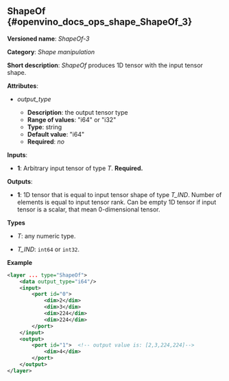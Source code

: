 ## ShapeOf <a name="ShapeOf"></a> {#openvino_docs_ops_shape_ShapeOf_3}

**Versioned name**: *ShapeOf-3*

**Category**: *Shape manipulation*

**Short description**: *ShapeOf* produces 1D tensor with the input tensor shape.

**Attributes**:

* *output_type*

  * **Description**: the output tensor type
  * **Range of values**: "i64" or "i32"
  * **Type**: string
  * **Default value**: "i64"
  * **Required**: *no*

**Inputs**:

*   **1**: Arbitrary input tensor of type *T*. **Required.**

**Outputs**:

*   **1**: 1D tensor that is equal to input tensor shape of type *T_IND*. Number of elements is equal to input tensor rank. Can be empty 1D tensor if input tensor is a scalar, that mean 0-dimensional tensor.

**Types**

* *T*: any numeric type.

* *T_IND*: `int64` or `int32`.

**Example**

```xml
<layer ... type="ShapeOf">
    <data output_type="i64"/>
    <input>
        <port id="0">
            <dim>2</dim>
            <dim>3</dim>
            <dim>224</dim>
            <dim>224</dim>
        </port>
    </input>
    <output>
        <port id="1">  <!-- output value is: [2,3,224,224]-->
            <dim>4</dim>
        </port>
    </output>
</layer>
```
